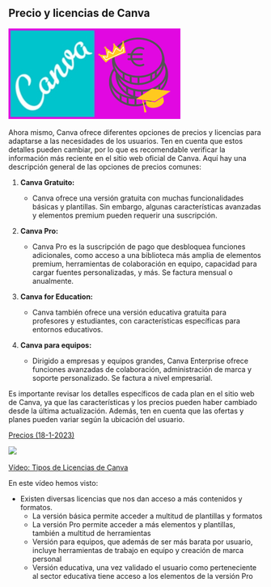 ## Precio y licencias de Canva

![](./images/icono_licencias.png)

Ahora mismo, Canva ofrece diferentes opciones de precios y licencias para adaptarse a las necesidades de los usuarios. Ten en cuenta que estos detalles pueden cambiar, por lo que es recomendable verificar la información más reciente en el sitio web oficial de Canva. Aquí hay una descripción general de las opciones de precios comunes:

1. **Canva Gratuito:**
   - Canva ofrece una versión gratuita con muchas funcionalidades básicas y plantillas. Sin embargo, algunas características avanzadas y elementos premium pueden requerir una suscripción.

2. **Canva Pro:**
   - Canva Pro es la suscripción de pago que desbloquea funciones adicionales, como acceso a una biblioteca más amplia de elementos premium, herramientas de colaboración en equipo, capacidad para cargar fuentes personalizadas, y más. Se factura mensual o anualmente.

3. **Canva for Education:**
   - Canva también ofrece una versión educativa gratuita para profesores y estudiantes, con características específicas para entornos educativos.

4. **Canva para equipos:**
   - Dirigido a empresas y equipos grandes, Canva Enterprise ofrece funciones avanzadas de colaboración, administración de marca y soporte personalizado. Se factura a nivel empresarial.

Es importante revisar los detalles específicos de cada plan en el sitio web de Canva, ya que las características y los precios pueden haber cambiado desde la última actualización. Además, ten en cuenta que las ofertas y planes pueden variar según la ubicación del usuario.

[Precios (18-1-2023)](https://www.canva.com/es_es/precios/)


[![](https://github.com/javacasm/Iniciacion-Herramientas-Digitales-Aula/blob/main/images/portada-2.0.3.licencias-canva.png?raw=true)](https://drive.google.com/file/d/1lLgKgfLCax-qCSnosZuqUn9dpHpCy0pj/view?usp=sharing)

[Vídeo: Tipos de Licencias de Canva](https://drive.google.com/file/d/1lLgKgfLCax-qCSnosZuqUn9dpHpCy0pj/view?usp=sharing)


En este vídeo hemos visto:

* Existen diversas licencias que nos dan acceso a más contenidos y formatos.
   - La versión básica permite acceder a multitud de plantillas y formatos
   - La versión Pro permite acceder a más elementos y plantillas, también a multitud de herramientas
   - Versión para equipos, que además de ser más barata por usuario, incluye herramientas de trabajo en equipo y creación de marca personal
   - Versión educativa, una vez validado el usuario como perteneciente al sector educativa tiene acceso a los elementos de la versión Pro
